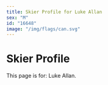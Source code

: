 ```yaml
---
title: Skier Profile for Luke Allan
sex: "M"
id: "16648"
image: "/img/flags/can.svg" 
---
```


# Skier Profile

This page is for: Luke Allan.
    